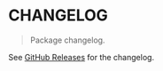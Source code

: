 # CHANGELOG

> Package changelog.

See [GitHub Releases](https://github.com/stdlib-js/constants-float32/releases) for the changelog.